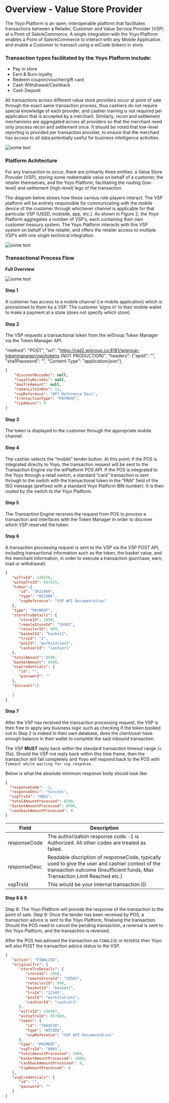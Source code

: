# Overview - Value Store Provider

The Yoyo Platform is an open, interoperable platform that facilitates transactions between a Retailer, Customer and Value Service Provider (VSP) at a Point of Sale/eCommerce. A single integration with the Yoyo Platform enables a Point of Sale/eCommerce to interact with any Mobile Application and enable a Customer to transact using a wiCode (token) in store.

### Transaction types facilitated by the Yoyo Platform include:
- Pay in store
- Earn & Burn loyalty
- Redeem coupon/voucher/gift card
- Cash Withdrawal/Cashback
- Cash Deposit

All transactions across different value store providers occur at point of sale through the exact same transaction process, thus cashiers do not require special knowledge of each provider, and cashier training is not required per application that is accepted by a merchant. Similarly, recon and settlement mechanisms are aggregated across all providers so that the merchant need only process recon and settlement once. It should be noted that low-level reporting is provided per transaction provider, to ensure that the merchant has access to all data potentially useful for business intelligence activities.

<img src="./images/POS:VSP Flow.jpg" alt="some text"/>

### Platform Achitecture

For any transaction to occur, there are primarily three entities: a Value Store Provider (VSP), storing some redeemable value on behalf of a customer, the retailer themselves, and the Yoyo Platform, facilitating the routing (low-level) and settlement (high-level) legs of the transaction.

The diagram below shows how these various role-players interact. The VSP platform will be entirely responsible for communicating with the mobile device of the customer through whichever channel is applicable for that particular VSP (USSD, mobisite, app, etc.). As shown in Figure 2, the Yoyo Platform aggregates a number of VSP’s, each containing their own customer treasury system. The Yoyo Platform interacts with this VSP system on behalf of the retailer, and offers the retailer access to multiple VSP’s with one single technical integration.

<img src="./images/Platform Achitecture.jpg" alt="some text"/>

### Transactional Process Flow
**Full Overview**

<img src="./images/Transactional Process Flow.png" alt="some text"/>

#### Step 1

A customer has access to a mobile channel (i.e mobile application) which is provisioned to them by a VSP. The customer ‘signs in’ to their mobile wallet to make a payment at a store (does not specify which store).


#### Step 2

The VSP requests a transactional token from the wiGroup Token Manager via the Token Manager API.

  "method": "POST",
  "url": "https://rad2.wigroup.co:8181/wigroup-tokenmanager/vsp/tokens (NOT PRODUCTION)",
  "headers": {"apiId": "", "sha1Password": "", "Content-Type": "application/json"},
   
```json
{
    "discountWicodes": null,
    "loyaltyWicodes": null,
    "maxTrxAmount": null,
    "tokenLifeInMin": 15,
    "vspReference": "API Reference Docs",
    "transactionType": "PAYMENT", 
    "tipAmount": 0
}
```


#### Step 3

The token is displayed to the customer through the appropriate mobile channel.


#### Step 4

The cashier selects the “mobile” tender button. At this point; if the POS is integrated directly to Yoyo, the transaction request will be sent to the Transaction Engine via the wiPlatform POS API. If the POS is integrated to the Yoyo through a retail switch, a standard “card” transaction is sent through to the switch with the transactional token in the “PAN” field of the ISO message (prefixed with a standard Yoyo Platform BIN number). It is then routed by the switch to the Yoyo Platform.


#### Step 5

The Transaction Engine receives the request from POS to process a transaction and interfaces with the Token Manager in order to discover which VSP reserved the token.

#### Step 6

A transaction processing request is sent to the VSP via the VSP POST API, including transactional information such as the token, the basket value, and the merchant information, in order to execute a transaction (purchase, earn, load or withdrawal).

```json
{
   "wiTrxId": 430376,
   "wiVspTrxId": 657439,
   "token":{
      "id": "3021869",
      "type": "WICODE",
      "vspReference": "VSP API Documentation"
   },
   "type": "PAYMENT",
   "storeTrxDetails": {
      "storeId": 1050,
      "remoteStoreId": "10501",
      "retailerId": 999,
      "basketId": "basket1",
      "trxId": "1",
      "posId": "workstation1",
      "cashierId": "cashier1"
   },
   "totalAmount": 8500,
   "basketAmount": 8500,
   "vspCredentials": {
      "id": "",
      "password": ""
   },
   "discount":[
      
   ]
}
```

#### Step 7

After the VSP has received the transaction processing request, the VSP is then free to apply any business logic such as checking if the token booked out in Step 2 is indeed in their own database, does the client/user have enough balance in their wallet to complete the said inbound transaction.

The VSP **MUST** reply back within the standard transaction timeout range (< 15s). Should the VSP not reply back within this time frame, then the transaction will fail completely and Yoyo will respond back to the POS with `Timeout while waiting for vsp response.`

Below is what the absolute minimum response body should look like:

```json
{
  "responseCode": -1,
  "responseDesc": "Success",
  "vspTrxId": "0001",
  "totalAmountProcessed": 8500,
  "basketAmountProcessed": 8500,
  "cashbackAmountProcessed": 0
}
```

Field | Description
---------|----------
 responseCode | The authorization response code. ‐1 is Authorized. All other codes are treated as failed. |
 responseDesc | Readable discription of responseCode, typically used to give the user and cashier context of the transaction outcome (Insufficient funds, Max Transaction Limit Reached etc.)
 vspTrxId | This would be your internal transaction ID


#### Step 8 & 9

Step 8: The Yoyo Platform will provide the response of the transaction to the point of sale.
Step 9: Once the tender has been received by POS, a transaction advice is sent to the Yoyo Platform, finalising the transaction. Should the POS need to cancel the pending transaction, a reversal is sent to the Yoyo Platform, and the transaction is reversed.

After the POS has advised the transaction as `FINALISE` or `REVERSE` then Yoyo will also POST the transaction advice status to the VSP.

```json
{
   "action": "FINALISE",
   "originalTrx": {
      "storeTrxDetails": {
         "storeId": 1050,
         "remoteStoreId": "10501",
         "retailerId": 999,
         "basketId": "basket1",
         "trxId": "12345",
         "posId": "workstation1",
         "cashierId": "cashier1"
      },
      "wiTrxId": 430407,
      "wiVspTrxId": 657469,
      "token": {
         "id": "7664530",
         "type": "WICODE",
         "vspReference": "VSP API Documentation"
      },
      "type": "PAYMENT",
      "vspTrxId": "0001",
      "totalAmountProcessed": 1000,
      "basketAmountProcessed": 1000,
      "cashbackAmountProcessed": 0,
      "tipAmountProcessed": 0
   },
   "vspCredentials": {
      "id": "",
      "password": ""
   }
}
```




